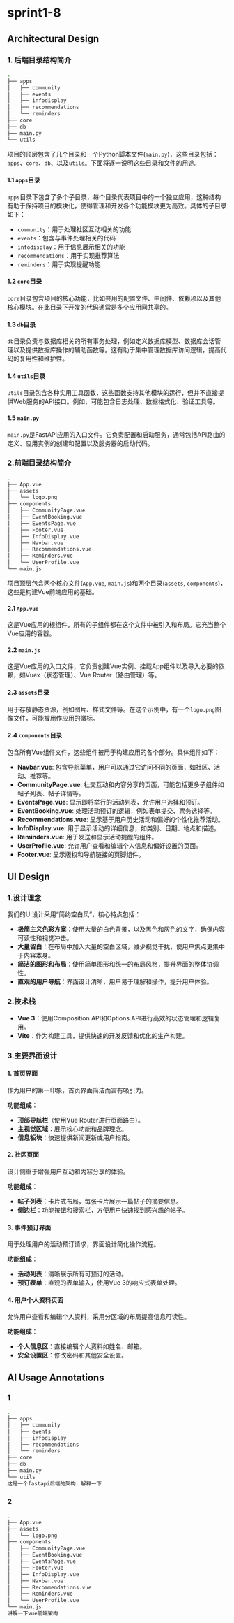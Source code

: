 # sprint1-8

## Architectural Design

### 1. 后端目录结构简介

```bash
.
├── apps
│   ├── community
│   ├── events
│   ├── infodisplay
│   ├── recommendations
│   └── reminders
├── core
├── db
├── main.py
└── utils
```

项目的顶层包含了几个目录和一个Python脚本文件(`main.py`​)，这些目录包括：`apps`​、`core`​、`db`​、以及`utils`​。下面将逐一说明这些目录和文件的用途。

#### 1.1 `apps`​目录

​`apps`​目录下包含了多个子目录，每个目录代表项目中的一个独立应用，这种结构有助于保持项目的模块化，使得管理和开发各个功能模块更为高效。具体的子目录如下：

* ​`community`​：用于处理社区互动相关的功能
* ​`events`​：包含与事件处理相关的代码
* ​`infodisplay`​：用于信息展示相关的功能
* ​`recommendations`​：用于实现推荐算法
* ​`reminders`​：用于实现提醒功能

#### 1.2 `core`​目录

​`core`​目录包含项目的核心功能，比如共用的配置文件、中间件、依赖项以及其他核心模块。在此目录下开发的代码通常是多个应用间共享的。

#### 1.3 `db`​目录

​`db`​目录负责与数据库相关的所有事务处理，例如定义数据库模型、数据库会话管理以及提供数据库操作的辅助函数等。这有助于集中管理数据库访问逻辑，提高代码的复用性和维护性。

#### 1.4 `utils`​目录

​`utils`​目录包含各种实用工具函数，这些函数支持其他模块的运行，但并不直接提供Web服务的API接口。例如，可能包含日志处理、数据格式化、验证工具等。

#### 1.5 `main.py`​

​`main.py`​是FastAPI应用的入口文件。它负责配置和启动服务，通常包括API路由的定义、应用实例的创建和配置以及服务器的启动代码。

### 2.前端目录结构简介

```bash
.
├── App.vue
├── assets
│   └── logo.png
├── components
│   ├── CommunityPage.vue
│   ├── EventBooking.vue
│   ├── EventsPage.vue
│   ├── Footer.vue
│   ├── InfoDisplay.vue
│   ├── Navbar.vue
│   ├── Recommendations.vue
│   ├── Reminders.vue
│   └── UserProfile.vue
└── main.js
```

项目顶层包含两个核心文件(`App.vue`​, `main.js`​)和两个目录(`assets`​, `components`​)，这些是构建Vue前端应用的基础。

#### 2.1 `App.vue`​

这是Vue应用的根组件，所有的子组件都在这个文件中被引入和布局。它充当整个Vue应用的容器。

#### 2.2 `main.js`​

这是Vue应用的入口文件，它负责创建Vue实例、挂载App组件以及导入必要的依赖，如Vuex（状态管理）、Vue Router（路由管理）等。

#### 2.3 `assets`​目录

用于存放静态资源，例如图片、样式文件等。在这个示例中，有一个`logo.png`​图像文件，可能被用作应用的徽标。

#### 2.4 `components`​目录

包含所有Vue组件文件，这些组件被用于构建应用的各个部分。具体组件如下：

* **Navbar.vue**: 包含导航菜单，用户可以通过它访问不同的页面，如社区、活动、推荐等。
* **CommunityPage.vue**: 社交互动和内容分享的页面，可能包括更多子组件如帖子列表、帖子详情等。
* **EventsPage.vue**: 显示即将举行的活动列表，允许用户选择和预订。
* **EventBooking.vue**: 处理活动预订的逻辑，例如表单提交、票务选择等。
* **Recommendations.vue**: 显示基于用户历史活动和偏好的个性化推荐活动。
* **InfoDisplay.vue**: 用于显示活动的详细信息，如类别、日期、地点和描述。
* **Reminders.vue**: 用于发送和显示活动提醒的组件。
* **UserProfile.vue**: 允许用户查看和编辑个人信息和偏好设置的页面。
* **Footer.vue**: 显示版权和导航链接的页脚组件。

## UI Design

### 1.设计理念

我们的UI设计采用“简约空白风”，核心特点包括：

* **极简主义色彩方案**：使用大量的白色背景，以及黑色和灰色的文字，确保内容可读性和视觉冲击。
* **大量留白**：在布局中加入大量的空白区域，减少视觉干扰，使用户焦点更集中于内容本身。
* **简洁的图形和布局**：使用简单图形和统一的布局风格，提升界面的整体协调性。
* **直观的用户导航**：界面设计清晰，用户易于理解和操作，提升用户体验。

### 2.技术栈

* **Vue 3**：使用Composition API和Options API进行高效的状态管理和逻辑复用。
* **Vite**：作为构建工具，提供快速的开发反馈和优化的生产构建。

### 3.主要界面设计

#### 1. 首页界面

作为用户的第一印象，首页界面简洁而富有吸引力。

**功能组成**：

* **顶部导航栏**（使用Vue Router进行页面路由）。
* **主视觉区域**：展示核心功能和品牌理念。
* **信息板块**：快速提供新闻更新或用户指南。

#### 2. 社区页面

设计侧重于增强用户互动和内容分享的体验。

**功能组成**：

* **帖子列表**：卡片式布局，每张卡片展示一篇帖子的摘要信息。
* **侧边栏**：功能按钮和搜索栏，方便用户快速找到感兴趣的帖子。

#### 3. 事件预订界面

用于处理用户的活动预订请求，界面设计简化操作流程。

**功能组成**：

* **活动列表**：清晰展示所有可预订的活动。
* **预订表单**：直观的表单输入，使用Vue 3的响应式表单处理。

#### 4. 用户个人资料页面

允许用户查看和编辑个人资料，采用分区域的布局提高信息可读性。

**功能组成**：

* **个人信息区**：直接编辑个人资料如姓名、邮箱。
* **安全设置区**：修改密码和其他安全设置。

## AI Usage Annotations

### 1

```bash
.
├── apps
│   ├── community
│   ├── events
│   ├── infodisplay
│   ├── recommendations
│   └── reminders
├── core
├── db
├── main.py
└── utils
这是一个fastapi后端的架构，解释一下
```

### 2

```bash
.
├── App.vue
├── assets
│   └── logo.png
├── components
│   ├── CommunityPage.vue
│   ├── EventBooking.vue
│   ├── EventsPage.vue
│   ├── Footer.vue
│   ├── InfoDisplay.vue
│   ├── Navbar.vue
│   ├── Recommendations.vue
│   ├── Reminders.vue
│   └── UserProfile.vue
└── main.js
讲解一下vue前端架构
```

‍
